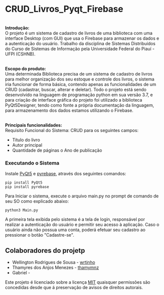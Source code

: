# CRUD_Livros_Pyqt_Firebase
<br><b>Introdução:</b><br>
O projeto é um sistema de cadastro de livros de uma biblioteca com uma interface Desktop (com GUI) que usa o Firebase para armazenar os dados e a autenticação do usuário. Trabalho da disciplina de Sistemas Distribuídos do Curso de Sistemas de Informação pela Universidade Federal do Piauí - UFPI (CSHNB).<br>

<br><b>Escopo do produto:</b><br>
Uma determinada Biblioteca precisa de um sistema de cadastro de livros para melhor organização dos seu estoque e controle dos livros, o sistema iria funcionar de forma básica, contendo apenas as funcionalidades de um CRUD (cadastrar, buscar, alterar e deletar).
Todo o projeto está sendo desenvolvido na linguagem de programação python em sua versão 3.7, e para criação de interface gráfica do projeto foi utilizado a biblioteca PyQt5Designer, tendo como fonte a própria documentação da linguagem, para armazenamento dos dados estamos utilizando o Firebase.

<br><b>Principais funcionalidades:</b><br>
Requisito Funcional do Sistema: CRUD para os seguintes campos: 
* Título do livro 
* Autor principal 
* Quantidade de páginas o	Ano de publicação 


### Executando o Sistema

Instale [PyQt5](<https://pypi.org/project/PyQt5/>) e [pyrebase](<https://github.com/thisbejim/Pyrebase>), através dos seguintes comandos:
    
    pip install PyQt5
    pip install pyrebase

Para Iniciar o sistema, execute o arquivo main.py no prompt de comando de seu SO como explicado abaixo:

    python3 Main.py

A primeira tela exibida pelo sistema é a tela de login, responsável por realizar a autenticação do usuário e permitir seu acesso à aplicação. Caso o usuário ainda não possua uma conta, poderá efetuar seu cadastro ao pressionar o botão "Cadastre-se".

## Colaboradores do projetp

* Wellington Rodrigues de Sousa - [wrtinho](<https://github.com/wrtinho/>)
* Thamyres dos Anjos Menezes - [thamymnz](<https://github.com/thamymnz/>)
* Gabriel -

Este projeto é licenciado sobre a licença [MIT](https://github.com/wrtinho/CRUD_Livros_Pyqt_Firebase/blob/master/LICENSE) quaisquer permissões são concedidas desde que á preservação de avisos de direitos autorais. 